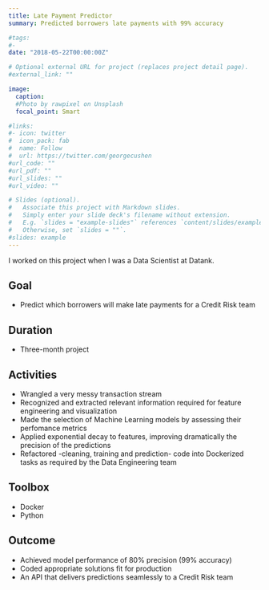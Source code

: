 ```yaml
---
title: Late Payment Predictor
summary: Predicted borrowers late payments with 99% accuracy 

#tags:
#- 
date: "2018-05-22T00:00:00Z"

# Optional external URL for project (replaces project detail page).
#external_link: ""

image:
  caption: 
  #Photo by rawpixel on Unsplash
  focal_point: Smart

#links:
#- icon: twitter
#  icon_pack: fab
#  name: Follow
#  url: https://twitter.com/georgecushen
#url_code: ""
#url_pdf: ""
#url_slides: ""
#url_video: ""

# Slides (optional).
#   Associate this project with Markdown slides.
#   Simply enter your slide deck's filename without extension.
#   E.g. `slides = "example-slides"` references `content/slides/example-slides.md`.
#   Otherwise, set `slides = ""`.
#slides: example
---
```


I worked on this project when I was a Data Scientist at Datank.

## Goal
   - Predict which borrowers will make late payments for a Credit Risk team

## Duration
   - Three-month project

## Activities
   - Wrangled a very messy transaction stream
   - Recognized and extracted relevant information required for feature engineering and visualization
   - Made the selection of Machine Learning models by assessing their perfomance metrics 
   - Applied exponential decay to features, improving dramatically the precision of the predictions
   - Refactored -cleaning, training and prediction- code into Dockerized tasks as required by the Data Engineering team

## Toolbox
   - Docker
   - Python

## Outcome
   - Achieved model performance of 80% precision (99% accuracy)
   - Coded appropriate solutions fit for production
   - An API that delivers predictions seamlessly to a Credit Risk team
